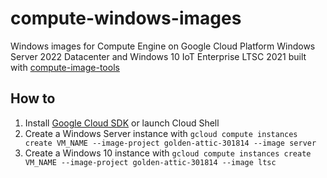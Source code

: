 # compute-windows-images
Windows images for Compute Engine on Google Cloud Platform
Windows Server 2022 Datacenter and Windows 10 IoT Enterprise LTSC 2021 built with [compute-image-tools](https://github.com/GoogleCloudPlatform/compute-image-tools)
## How to
1. Install [Google Cloud SDK](https://cloud.google.com/sdk/docs/quickstart) or launch Cloud Shell
2. Create a Windows Server instance with
`gcloud compute instances create VM_NAME --image-project golden-attic-301814 --image server`
3. Create a Windows 10 instance with
`gcloud compute instances create VM_NAME --image-project golden-attic-301814 --image ltsc`
